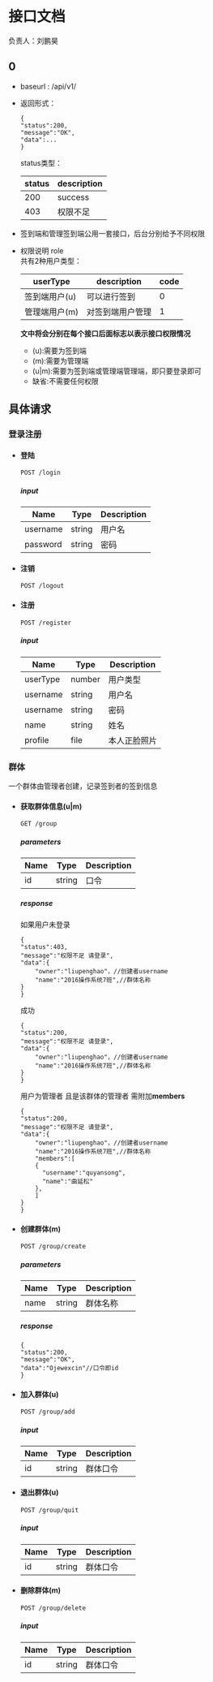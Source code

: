 # 接口文档

负责人：刘鹏昊

## 0
* baseurl : /api/v1/
* 返回形式：
  ```
  {
  "status":200,
  "message":"OK",
  "data":...
  }
  ```
  
  status类型：
  
  |status|description|
  |---|---|
  |200|success|
  |403|权限不足|
  
* 签到端和管理签到端公用一套接口，后台分别给予不同权限
* 权限说明 role  
  共有2种用户类型：
  
  | userType | description | code |
  | -------- | ----------- | ---- |
  | 签到端用户(u) |可以进行签到|0|
  | 管理端用户(m) |对签到端用户管理|1|
  
  **文中将会分别在每个接口后面标志以表示接口权限情况**
  * (u):需要为签到端
  * (m):需要为管理端
  * (u|m):需要为签到端或管理端管理端，即只要登录即可
  * 缺省:不需要任何权限

## 具体请求

### 登录注册

* #### 登陆
  ```
  POST /login
  ```
  ##### input
  |Name|Type|Description|
  |---|---|---|
  |username|string|用户名|  
  |password|string|密码|

* #### 注销
  ```
  POST /logout
  ```

* #### 注册
  ```
  POST /register
  ```
  ##### input
  
  |Name|Type|Description|
  |---|---|---|
  |userType|number|用户类型|
  |username|string|用户名|
  |username|string|密码|
  |name|string|姓名|
  |profile|file|本人正脸照片|
  
### 群体
一个群体由管理者创建，记录签到者的签到信息

* #### 获取群体信息(u|m)
  ```
  GET /group
  ```
  ##### parameters
  |Name|Type|Description|
  |---|---|---|
  |id|string|口令|
  ##### response
  如果用户未登录
  ```
  {
  "status":403,
  "message":"权限不足 请登录",
  "data":{
      "owner":"liupenghao"，//创建者username
      "name":"2016操作系统7班",//群体名称
  }
  }
  ```
  成功
  ```
  {
  "status":200,
  "message":"权限不足 请登录",
  "data":{
      "owner":"liupenghao"，//创建者username
      "name":"2016操作系统7班",//群体名称
  }
  }
  ```
  用户为管理者 且是该群体的管理者  需附加**members**
  ```
  {
  "status":200,
  "message":"权限不足 请登录",
  "data":{
      "owner":"liupenghao"，//创建者username
      "name":"2016操作系统7班",//群体名称
      "members":[
      {
        "username":"quyansong",
        "name":"曲延松"
      },
      ]
  }
  }
  ```
* #### 创建群体(m)
  ```
  POST /group/create
  ```
  ##### parameters
  |Name|Type|Description|
  |---|---|---|
  |name|string|群体名称|
  ##### response
  ```
  {
  "status":200,
  "message":"OK",
  "data":"Ojewexcin"//口令即id
  }
  ```
* #### 加入群体(u)
  ```
  POST /group/add
  ```
  ##### input
  |Name|Type|Description|
  |---|---|---|
  |id|string|群体口令|
* #### 退出群体(u)
  ```
  POST /group/quit
  ```
  ##### input
  |Name|Type|Description|
  |---|---|---|
  |id|string|群体口令|
* #### 删除群体(m)
  ```
  POST /group/delete
  ```
  ##### input
  |Name|Type|Description|
  |---|---|---|
  |id|string|群体口令|